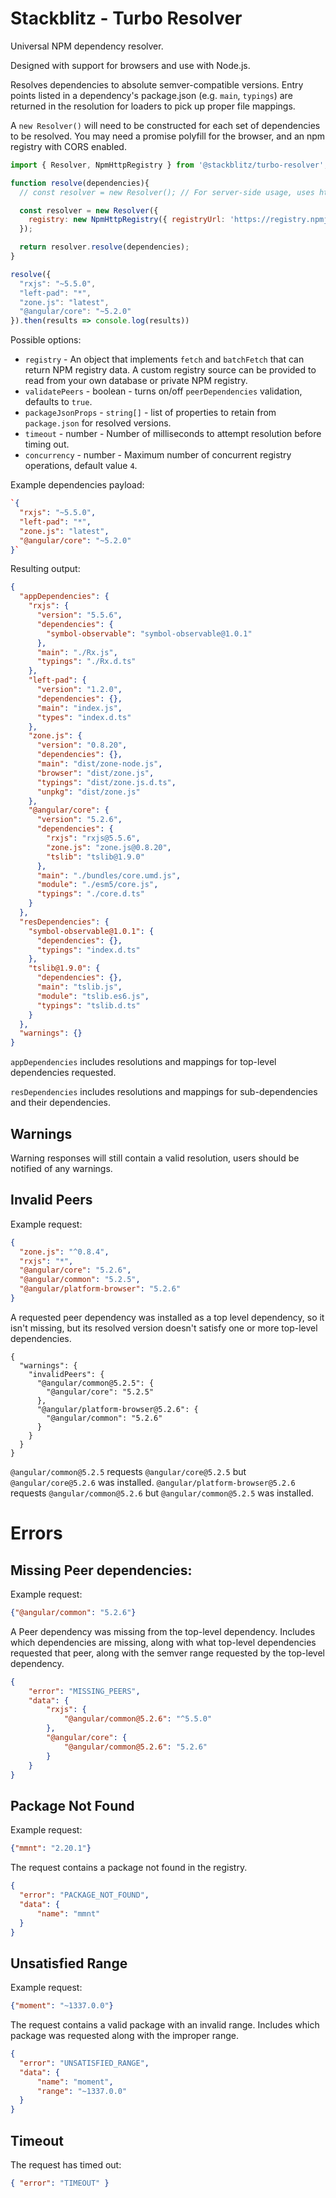 # Stackblitz - Turbo Resolver

Universal NPM dependency resolver.

Designed with support for browsers and use with Node.js.

Resolves dependencies to absolute semver-compatible versions. Entry points
listed in a dependency's package.json (e.g. `main`, `typings`) are returned in
the resolution for loaders to pick up proper file mappings.

A `new Resolver()` will need to be constructed for each set of dependencies
to be resolved. You may need a promise polyfill for the browser, and an npm
registry with CORS enabled.

```javascript
import { Resolver, NpmHttpRegistry } from '@stackblitz/turbo-resolver';

function resolve(dependencies){
  // const resolver = new Resolver(); // For server-side usage, uses https://registry.npmjs.org which doesn't have CORS enabled

  const resolver = new Resolver({
    registry: new NpmHttpRegistry({ registryUrl: 'https://registry.npmjs.cf/' })
  });

  return resolver.resolve(dependencies);
}

resolve({
  "rxjs": "~5.5.0",
  "left-pad": "*",
  "zone.js": "latest",
  "@angular/core": "~5.2.0"
}).then(results => console.log(results))
```

Possible options:
- `registry` - An object that implements `fetch` and `batchFetch` that can
return NPM registry data. A custom registry source can be provided to read from
your own database or private NPM registry.
- `validatePeers` - boolean - turns on/off `peerDependencies` validation,
defaults to `true`.
- `packageJsonProps` - `string[]` - list of properties to retain from
`package.json` for resolved versions.
- `timeout` - number - Number of milliseconds to attempt resolution before
timing out.
- `concurrency` - number - Maximum number of concurrent registry operations,
default value `4`.


Example dependencies payload:
```json
`{
  "rxjs": "~5.5.0",
  "left-pad": "*",
  "zone.js": "latest",
  "@angular/core": "~5.2.0"
}`
```

Resulting output:
```json
{
  "appDependencies": {
    "rxjs": {
      "version": "5.5.6",
      "dependencies": {
        "symbol-observable": "symbol-observable@1.0.1"
      },
      "main": "./Rx.js",
      "typings": "./Rx.d.ts"
    },
    "left-pad": {
      "version": "1.2.0",
      "dependencies": {},
      "main": "index.js",
      "types": "index.d.ts"
    },
    "zone.js": {
      "version": "0.8.20",
      "dependencies": {},
      "main": "dist/zone-node.js",
      "browser": "dist/zone.js",
      "typings": "dist/zone.js.d.ts",
      "unpkg": "dist/zone.js"
    },
    "@angular/core": {
      "version": "5.2.6",
      "dependencies": {
        "rxjs": "rxjs@5.5.6",
        "zone.js": "zone.js@0.8.20",
        "tslib": "tslib@1.9.0"
      },
      "main": "./bundles/core.umd.js",
      "module": "./esm5/core.js",
      "typings": "./core.d.ts"
    }
  },
  "resDependencies": {
    "symbol-observable@1.0.1": {
      "dependencies": {},
      "typings": "index.d.ts"
    },
    "tslib@1.9.0": {
      "dependencies": {},
      "main": "tslib.js",
      "module": "tslib.es6.js",
      "typings": "tslib.d.ts"
    }
  },
  "warnings": {}
}
```


`appDependencies` includes resolutions and mappings for top-level dependencies requested.

`resDependencies` includes resolutions and mappings for sub-dependencies and their dependencies.

## Warnings

Warning responses will still contain a valid resolution, users should be
notified of any warnings.

## Invalid Peers

Example request:

```json
{
  "zone.js": "^0.8.4",
  "rxjs": "*",
  "@angular/core": "5.2.6",
  "@angular/common": "5.2.5",
  "@angular/platform-browser": "5.2.6"
}
```

A requested peer dependency was installed as a top level dependency, so it
isn't missing, but its resolved version doesn't satisfy one or more top-level
dependencies.

```
{
  "warnings": {
    "invalidPeers": {
      "@angular/common@5.2.5": {
        "@angular/core": "5.2.5"
      },
      "@angular/platform-browser@5.2.6": {
        "@angular/common": "5.2.6"
      }
    }
  }
}
```

`@angular/common@5.2.5` requests `@angular/core@5.2.5` but `@angular/core@5.2.6` was installed.
`@angular/platform-browser@5.2.6` requests `@angular/common@5.2.6` but `@angular/common@5.2.5` was installed.

# Errors

## Missing Peer dependencies:

Example request:

```json
{"@angular/common": "5.2.6"}
```

A Peer dependency was missing from the top-level dependency. Includes which
dependencies are missing, along with what top-level dependencies requested that
peer, along with the semver range requested by the top-level dependency.

```json
{
    "error": "MISSING_PEERS",
    "data": {
        "rxjs": {
            "@angular/common@5.2.6": "^5.5.0"
        },
        "@angular/core": {
            "@angular/common@5.2.6": "5.2.6"
        }
    }
}
```

## Package Not Found

Example request:

```json
{"mmnt": "2.20.1"}
```

The request contains a package not found in the registry.

```json
{
  "error": "PACKAGE_NOT_FOUND",
  "data": {
      "name": "mmnt"
  }
}
```

## Unsatisfied Range

Example request:

```json
{"moment": "~1337.0.0"}
```

The request contains a valid package with an invalid range. Includes
which package was requested along with the improper range.

```json
{
  "error": "UNSATISFIED_RANGE",
  "data": {
      "name": "moment",
      "range": "~1337.0.0"
  }
}
```

## Timeout

The request has timed out:
```json
{ "error": "TIMEOUT" }
```
